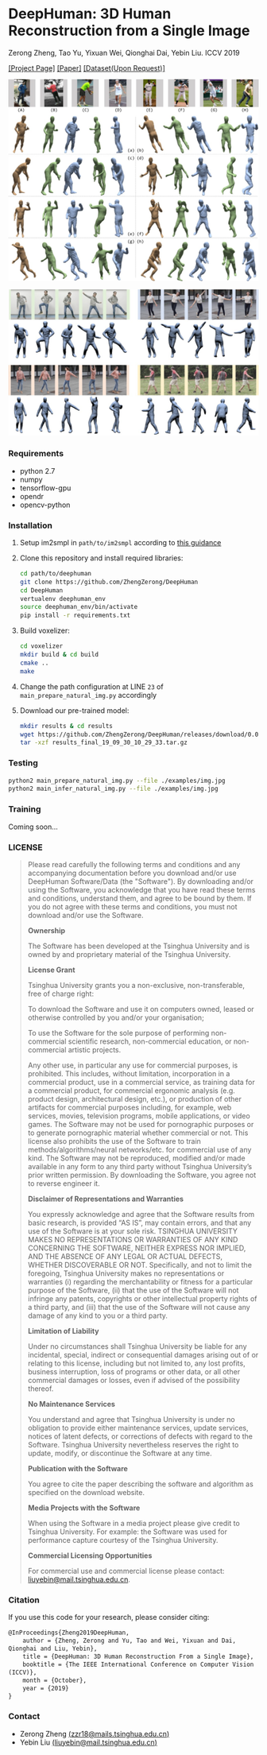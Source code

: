 # DeepHuman: 3D Human Reconstruction from a Single Image
Zerong Zheng, Tao Yu, Yixuan Wei, Qionghai Dai, Yebin Liu.  ICCV 2019

[[Project Page]](http://www.liuyebin.com/deephuman/deephuman.html)
[[Paper]](http://openaccess.thecvf.com/content_ICCV_2019/papers/Zheng_DeepHuman_3D_Human_Reconstruction_From_a_Single_Image_ICCV_2019_paper.pdf)
[[Dataset(Upon Request)]](http://www.liuyebin.com/deephuman/deephuman.html)

![teaser](./assests/results_large.jpg)

![tease2](./assests/video_app.jpg)

### Requirements
- python 2.7
- numpy
- tensorflow-gpu
- opendr
- opencv-python

### Installation
1. Setup im2smpl in ```path/to/im2smpl``` according to [this guidance](https://github.com/ZhengZerong/im2smpl)

2. Clone this repository and install required libraries:
    ```bash
    cd path/to/deephuman
    git clone https://github.com/ZhengZerong/DeepHuman
    cd DeepHuman
    vertualenv deephuman_env
    source deephuman_env/bin/activate
    pip install -r requirements.txt
    ```

3. Build voxelizer:
    ```bash
    cd voxelizer 
    mkdir build & cd build
    cmake ..
    make
    ```

4. Change the path configuration at LINE ```23``` of ```main_prepare_natural_img.py``` accordingly

5. Download our pre-trained model:
    ```bash
    mkdir results & cd results
    wget https://github.com/ZhengZerong/DeepHuman/releases/download/0.0/results_final_19_09_30_10_29_33.tar.gz
    tar -xzf results_final_19_09_30_10_29_33.tar.gz
    ```

### Testing
```bash
python2 main_prepare_natural_img.py --file ./examples/img.jpg
python2 main_infer_natural_img.py --file ./examples/img.jpg
```

### Training
Coming soon...


### LICENSE
>Please read carefully the following terms and conditions and any accompanying documentation before you download and/or use DeepHuman Software/Data (the "Software"). By downloading and/or using the Software, you acknowledge that you have read these terms and conditions, understand them, and agree to be bound by them. If you do not agree with these terms and conditions, you must not download and/or use the Software. 
>
>**Ownership**
>
>The Software has been developed at the Tsinghua University and is owned by and proprietary material of the Tsinghua University. 
>
>**License Grant**
>
>Tsinghua University grants you a non-exclusive, non-transferable, free of charge right: 
>
>To download the Software and use it on computers owned, leased or otherwise controlled by you and/or your organisation;
>
>To use the Software for the sole purpose of performing non-commercial scientific research, non-commercial education, or non-commercial artistic projects. 
>
>Any other use, in particular any use for commercial purposes, is prohibited. This includes, without limitation, incorporation in a commercial product, use in a commercial service, as training data for a commercial product, for commercial ergonomic analysis (e.g. product design, architectural design, etc.), or production of other artifacts for commercial purposes including, for example, web services, movies, television programs, mobile applications, or video games. The Software may not be used for pornographic purposes or to generate pornographic material whether commercial or not. This license also prohibits the use of the Software to train methods/algorithms/neural networks/etc. for commercial use of any kind. The Software may not be reproduced, modified and/or made available in any form to any third party without Tsinghua University’s prior written permission. By downloading the Software, you agree not to reverse engineer it. 
>
>**Disclaimer of Representations and Warranties**
>
>You expressly acknowledge and agree that the Software results from basic research, is provided “AS IS”, may contain errors, and that any use of the Software is at your sole risk. TSINGHUA UNIVERSITY MAKES NO REPRESENTATIONS OR WARRANTIES OF ANY KIND CONCERNING THE SOFTWARE, NEITHER EXPRESS NOR IMPLIED, AND THE ABSENCE OF ANY LEGAL OR ACTUAL DEFECTS, WHETHER DISCOVERABLE OR NOT. Specifically, and not to limit the foregoing, Tsinghua University makes no representations or warranties (i) regarding the merchantability or fitness for a particular purpose of the Software, (ii) that the use of the Software will not infringe any patents, copyrights or other intellectual property rights of a third party, and (iii) that the use of the Software will not cause any damage of any kind to you or a third party. 
>
>**Limitation of Liability**
>
>Under no circumstances shall Tsinghua University be liable for any incidental, special, indirect or consequential damages arising out of or relating to this license, including but not limited to, any lost profits, business interruption, loss of programs or other data, or all other commercial damages or losses, even if advised of the possibility thereof. 
>
>**No Maintenance Services**
>
>You understand and agree that Tsinghua University is under no obligation to provide either maintenance services, update services, notices of latent defects, or corrections of defects with regard to the Software. Tsinghua University nevertheless reserves the right to update, modify, or discontinue the Software at any time. 
>
>**Publication with the Software**
>
>You agree to cite the paper describing the software and algorithm as specified on the download website. 
>
>**Media Projects with the Software**
>
>When using the Software in a media project please give credit to Tsinghua University. For example: the Software was used for performance capture courtesy of the Tsinghua University. 
>
>**Commercial Licensing Opportunities**
>
>For commercial use and commercial license please contact: liuyebin@mail.tsinghua.edu.cn. 


### Citation
If you use this code for your research, please consider citing:
```
@InProceedings{Zheng2019DeepHuman, 
    author = {Zheng, Zerong and Yu, Tao and Wei, Yixuan and Dai, Qionghai and Liu, Yebin},
    title = {DeepHuman: 3D Human Reconstruction From a Single Image},
    booktitle = {The IEEE International Conference on Computer Vision (ICCV)},
    month = {October},
    year = {2019}
}
```

### Contact
- Zerong Zheng [(zzr18@mails.tsinghua.edu.cn)](mailto:zzr18@mails.tsinghua.edu.cn)
- Yebin Liu [(liuyebin@mail.tsinghua.edu.cn)](mailto:liuyebin@mail.tsinghua.edu.cn)
